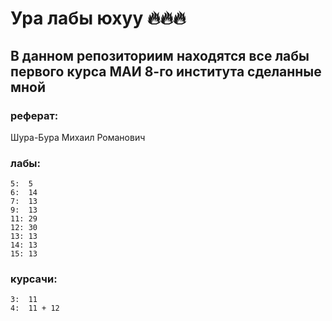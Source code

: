 # Ура лабы юхуу 🔥🔥🔥
## В данном репозиториим находятся все лабы первого курса МАИ 8-го института сделанные мной

### реферат:
Шура-Бура Михаил Романович

### лабы: 
```
5:  5
6:  14
7:  13
9:  13
11: 29
12: 30
13: 13
14: 13
15: 13
```

### курсачи:
```
3:  11
4:  11 + 12
```
